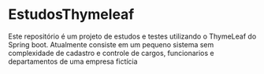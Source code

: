# EstudosThymeleaf

Este repositório é um projeto de estudos e testes utilizando o ThymeLeaf do Spring boot. Atualmente consiste em um pequeno sistema sem complexidade de cadastro e controle de cargos, funcionarios e departamentos de uma empresa fictícia
